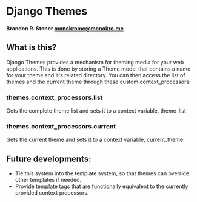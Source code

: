 # Django Themes
#### Brandon R. Stoner <monokrome@monokro.me>

## What is this?
Django Themes provides a mechanism for theming media for your web applications. This is done by storing a Theme model that contains a name for your theme and it's related directory. You can then access the list of themes and the current theme through these custom context_processors:

### themes.context_processors.list

Gets the complete theme list and sets it to a context variable, theme_list

### themes.context_processors.current

Gets the current theme and sets it to a context variable, current_theme

## Future developments:
- Tie this system into the template system, so that themes can override other
  templates if needed.
- Provide template tags that are functionally equivalent to the currently
  provided context processors.

